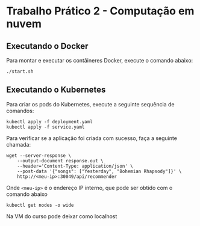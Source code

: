 # Trabalho Prático 2 - Computação em nuvem 

## Executando o Docker
Para montar e executar os contâineres Docker, execute o comando abaixo: 
```
./start.sh
``` 

## Executando o Kubernetes 
Para criar os pods do Kubernetes, execute a seguinte sequência de comandos: 
```
kubectl apply -f deployment.yaml
kubectl apply -f service.yaml
```
Para verificar se a aplicação foi criada com sucesso, faça a seguinte chamada: 
```
wget --server-response \
    --output-document response.out \
    --header='Content-Type: application/json' \
    --post-data '{"songs": ["Yesterday", "Bohemian Rhapsody"]}' \
    http://<meu-ip>:30049/api/recommender
```
Onde `<meu-ip>` é o endereço IP interno, que pode ser obtido com o comando abaixo
```
kubectl get nodes -o wide
```
Na VM do curso pode deixar como localhost